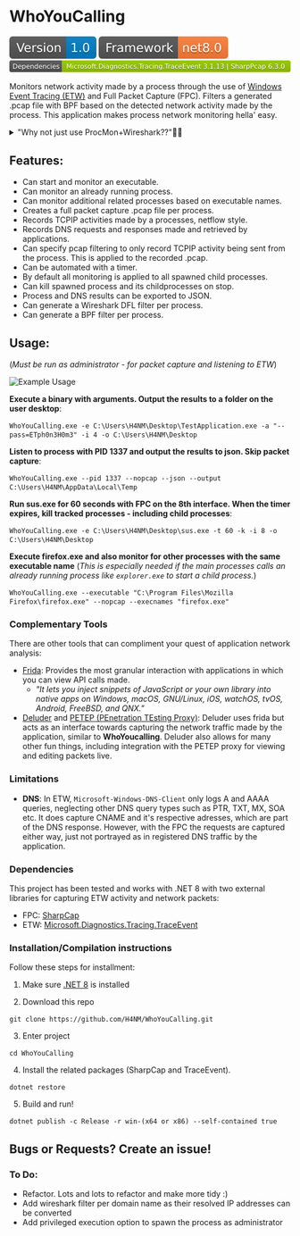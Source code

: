 ﻿# WhoYouCalling 

![Python Versions](imgs/version.svg)
![Groppy version](imgs/target_framework.svg)
![Groppy version](imgs/dependencies.svg)

Monitors network activity made by a process through the use of [Windows Event Tracing (ETW)](https://learn.microsoft.com/en-us/windows-hardware/drivers/devtest/event-tracing-for-windows--etw-) and Full Packet Capture (FPC). Filters a generated .pcap file with BPF based on the detected network activity made by the process. 
This application makes process network monitoring hella' easy.

<details>
  <summary>"Why not just use ProcMon+Wireshark??"🤔🤔</summary>

One of the best methods of monitoring activities by a process in Windows is with the Sysinternal tool [ProcMon](https://learn.microsoft.com/sv-se/sysinternals/downloads/procmon). 
However, there are some downsides:
1. **Manual Work**: To get a Full Packet Capture per process you need to manually start a packet capture with a tool like Wireshark/Tshark, and create a filter for endpoints based on the results of ProcMon, which can be timeconsuming and potential endpoints may be missed due to human error if the process is not automated.
2. **Child processes**: It can be tedious to maintain a track record of all of the child processes that may spawn and the endpoints they're communicating with.
3. **DNS queries**: (AFAIK) ProcMon doesn't support capturing DNS queries. It does provide with UDP Send to port 53, but no information of the actual domain name that's queried nor the given address response.
</details>

## Features: 
- Can start and monitor an executable.
- Can monitor an already running process.
- Can monitor additional related processes based on executable names.
- Creates a full packet capture .pcap file per process.
- Records TCPIP activities made by a processes, netflow style.
- Records DNS requests and responses made and retrieved by applications.
- Can specify pcap filtering to only record TCPIP activity being sent from the process. This is applied to the recorded .pcap.
- Can be automated with a timer.
- By default all monitoring is applied to all spawned child processes.
- Can kill spawned process and its childprocesses on stop. 
- Process and DNS results can be exported to JSON.
- Can generate a Wireshark DFL filter per process.
- Can generate a BPF filter per process.

## Usage:
(*Must be run as administrator - for packet capture and listening to ETW*) 

![Example Usage](imgs/ExampleUsage.gif)

**Execute a binary with arguments. Output the results to a folder on the user desktop**:
```
WhoYouCalling.exe -e C:\Users\H4NM\Desktop\TestApplication.exe -a "--pass=ETph0n3H0m3" -i 4 -o C:\Users\H4NM\Desktop
```

**Listen to process with PID 1337 and output the results to json. Skip packet capture**:
```
WhoYouCalling.exe --pid 1337 --nopcap --json --output C:\Users\H4NM\AppData\Local\Temp
```

**Run sus.exe for 60 seconds with FPC on the 8th interface. When the timer expires, kill tracked processes - including child processes**:
```
WhoYouCalling.exe -e C:\Users\H4NM\Desktop\sus.exe -t 60 -k -i 8 -o C:\Users\H4NM\Desktop
```

**Execute firefox.exe and also monitor for other processes with the same executable name** (*This is especially needed if the main processes calls an already running process like `explorer.exe` to start a child process.*)
```
WhoYouCalling.exe --executable "C:\Program Files\Mozilla Firefox\firefox.exe" --nopcap --execnames "firefox.exe"
```

### Complementary Tools
There are other tools that can compliment your quest of application network analysis:
- [Frida](https://frida.re/): Provides the most granular interaction with applications in which you can view API calls made. 
	- *"It lets you inject snippets of JavaScript or your own library into native apps on Windows, macOS, GNU/Linux, iOS, watchOS, tvOS, Android, FreeBSD, and QNX."*
- [Deluder](https://github.com/Warxim/deluder) and [PETEP (PEnetration TEsting Proxy)](https://github.com/Warxim/petep): Deluder uses frida but acts as an interface towards capturing the network traffic made by the application, similar to **WhoYoucalling**. Deluder also allows for many other fun things, including integration with the PETEP proxy for viewing and editing packets live.

### Limitations
- **DNS**: In ETW, `Microsoft-Windows-DNS-Client` only logs A and AAAA queries, neglecting other DNS query types such as PTR, TXT, MX, SOA etc. It does capture CNAME and it's respective adresses, which are part of the DNS response. However, with the FPC the requests are captured either way, just not portrayed as in registered DNS traffic by the application.

### Dependencies
This project has been tested and works with .NET 8 with two external libraries for capturing ETW activity and network packets: 
- FPC: [SharpCap](https://github.com/dotpcap/sharppcap)
- ETW: [Microsoft.Diagnostics.Tracing.TraceEvent](https://www.nuget.org/packages/Microsoft.Diagnostics.Tracing.TraceEvent/)

### Installation/Compilation instructions

Follow these steps for installment:
1. Make sure [.NET 8](https://learn.microsoft.com/en-us/dotnet/core/install/windows) is installed

2. Download this repo
```
git clone https://github.com/H4NM/WhoYouCalling.git
```

3. Enter project
```
cd WhoYouCalling
```

4. Install the related packages (SharpCap and TraceEvent). 
```
dotnet restore
```

5. Build and run! 
```
dotnet publish -c Release -r win-(x64 or x86) --self-contained true
```

## Bugs or Requests? Create an issue! 

### To Do:
- Refactor. Lots and lots to refactor and make more tidy :) 
- Add wireshark filter per domain name as their resolved IP addresses can be converted
- Add privileged execution option to spawn the process as administrator